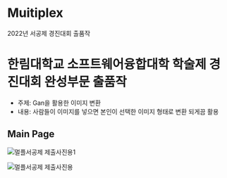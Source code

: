 # Muitiplex
2022년 서공제 경진대회 출품작

# 한림대학교 소프트웨어융합대학 학술제 경진대회 완성부문 출품작
- 주제: Gan을 활용한 이미지 변환
- 내용: 사람들이 이미지를 넣으면 본인이 선택한 이미지 형태로 변환 되게끔 활용

## Main Page ##
![멀플서공제 제출사진용1](https://github.com/user-attachments/assets/9518be1f-0e84-4172-b8da-860187561945)
 
![멀플서공제 제출사진용](https://github.com/user-attachments/assets/0f56240e-5418-44bc-bb2d-7dfac429e5e2)

